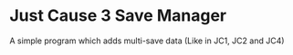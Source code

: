 # Just Cause 3 Save Manager
 A simple program which adds multi-save data (Like in JC1, JC2 and JC4)
